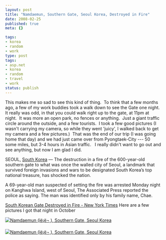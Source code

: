 ```yaml
---
layout: post
title: "Namdaemun, Southern Gate, Seoul Korea, Destroyed in Fire"
date: 2008-02-25
published: true
meta: {}

tags:
- korea
- random
- work
type: post
tags:
- asp.net
- korea
- random
- travel
- work
status: publish
---
```



This makes me so sad to see this kind of thing.  To think that a few months ago, a few of my work buddies took a walk down to see the Gate one night.  It really was odd, in that you could walk right up to the gate, at 11pm at night.  It was more an open park, no fences or anything.  Just a giant traffic circle around the outside, and a few tourists.  I took a few good pictures (I wasn't carrying my camera, so while they went 'juicy', I walked back to get my camera and a few pictures.)  That was the end of our trip (I was going home that day) and we had just came over from Pyongtaek-City --- 50 some miles, but 3-4 hours in Asian traffic.   I really didn't want to go out and see anything, but now I am glad I did.

<!-- blockquote  -->
SEOUL, [South Korea](http://topics.nytimes.com/top/news/international/countriesandterritories/southkorea/index.html?inline=nyt-geo) — The destruction in a fire of the 600-year-old southern gate to what was once the walled city of Seoul, a landmark that survived foreign invasions and wars to be designated South Korea’s top national treasure, has shocked the nation.

A 69-year-old man suspected of setting the fire was arrested Monday night on Kanghwa Island, west of Seoul, The Associated Press reported the police as saying. The man was identified only by his family name, Chae.
<!-- endblockquote  -->

[South Korean Gate Destroyed in Fire - New York Times](http://www.nytimes.com/2008/02/12/world/asia/12korea.html?_r=1&ref=world&oref=slogin)
Here are a few pictures I got that night in October

[![Namdaemun (ì­ë¡ë¬¸), Southern Gate, Seoul Korea](http://media.eick.us/2011/05/1571511045_148cf5c1df1.jpg)](http://www.flickr.com/photos/andreweick/1571511045/ "Namdaemun (ì­ë¡ë¬¸), Southern Gate, Seoul Korea by AndrewEick, on Flickr")

[![Namdaemun (ì­ë¡ë¬¸), Southern Gate, Seoul Korea](http://media.eick.us/2011/05/1571518831_2cdbe697ce1.jpg)](http://www.flickr.com/photos/andreweick/1571518831/ "Namdaemun (ì­ë¡ë¬¸), Southern Gate, Seoul Korea by AndrewEick, on Flickr")

